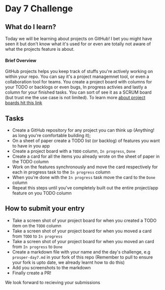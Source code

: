 # Day 7 Challenge

## What do I learn?

Today we will be learning about projects on GitHub! I bet you might have seen it but don't know what it's used for or even are totally not aware of what the projects feature is about.

#### Brief Overview
GitHub projects helps you keep track of stuffs you're actively working on within your repo. You can say it's a project managemnet tool, or even a collaboration tool for teams. You create a project board with columns for your TODO or backlogs or even bugs, In progress activies and lastly a column for your finished tasks. You can sort of see it as a SCRUM board (but trust me the use case is not limited). To learn more [about project boards hit this link](https://help.github.com/en/github/managing-your-work-on-github/about-project-boards)

## Tasks

- Create a GitHub repository for any project you can think up (Anything! as long you're comfortable building it);
- On a sheet of paper create a TODO list (or backlog) of features you want to have in you app
- Create a project board with a `TODO` column, `In progress`, `Done`
- Create a card for all the items you already wrote on the sheet of paper in the TODO column
- Work on the features synchronously and move the card respectively for each in progress task to the `In progress` column
- When you're done with the `In progress` task move the card to the `Done` column
- Repeat this steps until you've completely built out the entire project/app feature on you TODO column

## How to submit your entry

- Take a screen shot of your project board for when you created a TODO item on the `TODO` column
- Take a screen shot of your project board for when you moved a card from `TODO` to `In progress`
- Take a screen shot of your project board for when you moved an card from `In progress` to `Done`
- Create a markdown file with your name and the day's challenge, e.g `prosper-day7.md` in your fork of this repo (Remember to pull to ensure your fork is upto date, we already learnt how to do this)
- Add you screenshots to the markdown
- Finally create a PR!

We look forward to recieving your submissions